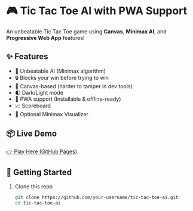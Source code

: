 # 🎮 Tic Tac Toe AI with PWA Support

An unbeatable Tic Tac Toe game using **Canvas**, **Minimax AI**, and **Progressive Web App** features!

## ✨ Features

- 🤖 Unbeatable AI (Minimax algorithm)
- 🔒 Blocks your win before trying to win
- 🎨 Canvas-based (harder to tamper in dev tools)
- 🌓 Dark/Light mode
- 📲 PWA support (Installable & offline-ready)
- 📈 Scoreboard
- 🧠 Optional Minimax Visualizer

## 📦 Live Demo

[👉 Play Here (GitHub Pages)](https://your-username.github.io/tic-tac-toe-ai/)

## 🚀 Getting Started

1. Clone this repo  
   ```bash
   git clone https://github.com/your-username/tic-tac-toe-ai.git
   cd tic-tac-toe-ai
